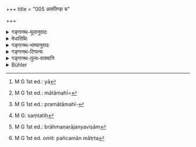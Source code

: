 +++
title = "005 असपिण्डा च"

+++

<details><summary>गङ्गानथ-मूलानुवादः</summary>

She who is not a “sapiṇḍa” of one’s mother, not of the same “Gotra” as his Father, and who is not born of (unlawful) intercourse—has been recommended for marriage.—(5)


“Three kinds of sapiṇḍā have got to be excluded—


To the first category belongs the girl who is one’s own sapiṇḍā as being the sapiṇḍā of his father, who is the married husband of his mother;—to the second category belongs the girl who is not the sapiṇḍā of that ‘father’ who is only the supporter (not the progenitor), and is one’s own and his natural father’s (progenitor’s) sapiṇḍā,—and who thus is his own sapiṇḍā, but not that of his supporter-‘father’;—and to the third class belongs that girl who is the sapiṇḍā of the supporter-‘father’, but not one’s own sapiṇḍā. All this diversity is based upon the fact that in the case of the ‘adopted’ son (in whose case the supporter-father and the progenitor-father are different), the son’s body (piṇḍa) does not contain the constituent elements of the body of the father.


For the same reasons there are four kinds of ‘father’ also—


Of these the ‘progenitor’, husband of the mother, and the ‘seed-owner’ both transmit the constituents of their body to the child; and on that ground the sāpiṇḍya ‘consanguinity’; of these two Fathers to the Aurasa and Kṣetraja sons would be direct; while that of the ‘field-owner’ (the second kind of ‘father’) would be only indirect, through the field (i.e., the body of his wife); the bodies of the husband and wife having been declared to bo one.—Now the girls that fall within these three kinds of ‘consanguinity would become excluded by the test that ‘one should marry a girl younger than himself, who is not his sapiṇḍā’ (Yājñavalkya 1. 52). But the Sapiṇḍā of the Supporter (adoptive) father would not be the Sapiṇḍā of the adopted son, and as such she would not he excluded by the said text. Hence it becomes necessary to find out a text excluding the ‘father’s Sapiṇḍā;’ and such a text is found in Manu 3. 5 (the present verse). This text clearly implies that the girl who falls within seven degrees of the ‘Sāpiṇḍya’ of the Secondary Father (not the progenitor) is to be avoided; in this sense the term pituḥ, being taken in its etymological sense of one who supports, pāti iti pitā, includes the adoptive, father also.”
</details>

<details><summary>मेधातिथिः</summary>

**मातुर् यासपिण्डा पितुश् च यासगोत्रा सा दारकर्मणि प्रशस्ता** । सपिण्डग्रहणं मातृबन्धूपलक्षणार्थम् । मातुर् हि सापिण्ड्यं स्त्रीणां स्मृत्यन्तरे तृतीयपुरुषावधि । न तु त्रिभ्य ऊर्ध्वं मातृबन्धुभ्यो विवाह इष्यते, किं तर्हि, पञ्चमाद् ऊर्ध्वम् । एवं हि गौतमः पठति- "ऊर्ध्वं सप्तमात् पितृबन्धुभ्यो मातृबन्धुभ्यः पञ्चमात्" इति (ग्ध् ४.३–५) । तेन यथाश्रुतिसमन्वयाभावात् सापिण्ड्याभावः स्मृत्यन्तरवशेन मातृसंबन्धितया व्याकरणीयः । तेनैवम् उक्तं स्यात् मातुर् अन्वयजा जाया[^४२] न भवति । अवधिश् च गौतमीय एव । तेन मातामहमातामहयोर्[^४३] ऽन्वये जाता सा पुत्रसंततेर् बान्धवसामीप्यात् पञ्चमीं यावन् न विवाहयितव्या । अतो मातृष्वसृतद्दुहितॄणां प्रमातामहसंततिजानां[^४४] च सर्वासां प्रतिषेधः, बन्धुत्वाविशेषात् ।


[^४४]:
     M G 1st ed.: pramātāmahī-


[^४३]:
     M G 1st ed.: mātāmahī=


[^४२]:
     M G 1st ed.: yā

- **असगोत्रा च या पितुः** । गोत्रं वसिष्ठभृगुगर्गादिवंशः स्मर्यते । समानगोत्रा वसिष्ठा न वसिष्ठैर् विवहन्ते न गर्गा गर्गैः । वासिष्ठे तु मातृसगोत्राया अपि प्रतिषेधः- 

- परिणीय सगोत्रां तु समानप्रवरां तथा । 

- कृत्वा तस्याः समुत्सर्गं द्विजश् चान्द्रायणं चरेत् ।

- मातुलस्य सुतां चैव मातृगोत्रां तथैव च ॥

गौतमेन तु पठ्यते- "असमानप्रवरैर् विवाहः" इति (ग्ध् ४.२) । तत्र गोत्रसमत्वे सत्य् अपि प्रवरभेदश् चेद् युज्यते विवाहः । तद् अयुक्तम्, यतः स्मृत्यन्तरे ह्य् उभयं निषिध्यते- "असमानार्षगोत्रजाम्" (य्ध् १.५३) इति । आर्षं प्रवर इत्य् एको ऽर्थः । कथं पुनर् गोत्रभेदे समानार्षेयत्वम् । किम् इति न भवति यदि स्मर्यते । श्रुतिस्मृतिप्रमाणको ऽयम् अर्थो न प्रत्यक्षगोचरो येन विरोधः स्यात् । के पुनर् अमी प्रवरा नाम । अत्यल्पम् इदम् उच्यते । इदम् अपि वक्तव्यम्- किं पुनर् एतद् ब्राह्मणत्वं नाम, तथा कतरद् एतद् गोत्रं नाम । यथैव समाने पुरुषत्वे ब्राह्मणत्वादिविशेषः, एवं समाने ब्राह्मणत्वे वसिष्ठादिगोत्रभेदः, प्रतिगोत्रं च समानार्षेयाणि । यस्यैतद् गोत्रं तस्य तैः शब्दैः प्रवराश्रयणं कर्तव्यम् । एवं विवाहनिषेधे ऽपि । स्मरन्ति च सूत्रकाराः गोत्रभेदसंबन्धेन प्रवरान्- "यस्यैतद् गोत्रं तस्येमे प्रवराः" इति । गोत्रभेदस् तु तद्गोत्रजैर् एव । स्मर्यते- "वयं पराशरा वयम् उपमन्यवः" इति । यद्य् अपि गोत्रवत् प्रवरान् अपि स्मरन्ति, तथापि बहुत्वात् कदाचिद् विस्मरेयुर् इति गोत्रम् उपलक्षणीकृत्य प्रवरस्मृतिर् उपनिबद्धा । गोत्रं तु स्मरन्ति । न च तस्य किंचिद् उपलक्षणम् अस्ति- य एवंरूपस् तस्येदं गोत्रम् इति । एतावत् तत्र स्मरणम् । यावद्गोत्रं संततिसमानजातीयत्वम्[^४५] । 


[^४५]:
     M G: saṃtatiḥ

- एष च गोत्रप्रवरभेदः ब्राह्मणानां न राजन्यविषाम्[^४६] । तथा हि कल्पसूत्रकारः- "पौरोहित्याद् राजन्यवैशयोः" इति । यद्य् अपि गोत्रविशेषव्यपदेशे सति प्राप्तप्रतिषेधेनापि प्रवराधिकारे वचनम् इदम् उपपद्यते, किं तु न तेषां गोत्रस्मरणम् अस्ति । <u>कस् तर्हि</u> क्षत्रियवैश्ययोर् विवाहे ऽपि बन्धूनाम् अवधेर् नियमः ।


[^४६]:
     M G 1st ed.: brāhmaṇarājanyaviṣām

- <u>उच्यते</u> । सर्ववर्णविषयम् एतत् "ऊर्ध्वं सप्तमात् पितृबन्धुभ्यः" (ग्ध् ४.३) इति । इहाप्य् असगोत्रा, **च**शब्दाद् असपिण्डा । तथा चानुवर्त्यमानः सपिण्डशब्दः पूर्ववद् बन्धुसंबन्धोपलक्षणार्थः । तेन पितृष्वसुर् अन्वयस्त्रीणाम् अन्यासां च प्रपितामहसंततिस्त्रीणां आ सप्तमात् पुरुषात् प्रतिषेधः सिद्धो भवति । सप्तमपुरुषावधयः सपिण्डाः स्मर्यन्ते ।

- <u>अन्ये</u> तु गोत्रं वंशम् आहुः । न तत्रावध्यपेक्षा । यावद् एतज् ज्ञायते वयम् एकवंशा इति तावद् अविवाहः । अस्मिन्न् अपि पक्षे असपिण्डा चेत्य् अनुवर्तते । तेन पूर्ववत् पितृष्वस्रादिदुहितॄणां प्रतिषेधः । अस्मिंस् तु पक्षे समानार्षगोत्राणां प्रतिषेधो दुर्लभः । न हि तत्रैतद् अस्ति वयम् एकवंश्या इति ।

- <u>उच्यते</u> । ऐतिहासिकेन तद्दर्शनेन समर्थयन्ते । तत्र हि वर्णयन्ति । "ऋषिर् वसिष्ठादिर् आद्यो वंशस्य कर्ता तद्गोत्रास् ततः प्रसूताः प्रवराः" इति तत्पुत्रपौत्रास् तपोविद्याद्यतिशयगुणयोगेन प्रख्याततमाः । स्मृत्यन्तराद् एष एव नियमः । 

- इदं त्व् अत्र निरूप्यं यद् एतत् समानप्रवरैर् इति तत्र नामधेयतस् तावत् समानत्वं न संख्यातः । नामधेयसमानत्वे च किं यत्र सर्वाण्य् एव समानानि तत्र प्रतिषेध उतैकस्मिन्न् अपि समाने । तत्र यदि समुदितानां प्रवरत्वम्, तत्र समाने कस्मिंश्चिद् भिन्ने ऽन्यस्मिन्न् अन्यः समुदायः संजात इत्य् असमानप्रवरत्वाच् च प्रतिषेधः । एवं चोपमन्यूनां पराशराणां च स्याद् विवाहः । भिन्नं तयोर् गोत्रम् । एक उपमन्यवः अपरे पराशराः, पूर्वेण च न्यायेन प्रवरभेदः । उपमन्यूनां वासिष्ठभारद्वाजैकपाद् इति प्रवराः । पराशराणां वासिष्ठगार्ग्यपाराशर्येति । अथैकैकस्य प्रवरत्वम् एकस्मिन्न् अपि समाने प्रतिषेधः । तद् यथा माषा न भोक्तव्या, मिश्रा अपि न भुज्यन्ते । 

- किं पुनर् अत्र युक्तम् । एकैकस्य प्रवरत्वम् । तथा हि सामानाधिकरण्यं दृश्यते । एकं वृणीते द्वौ वृणीते त्रीन् वृणीत इति प्रतिपन्न एकः । तत्साम्ये ऽप्य् आहैषाम् अविवाह इति ।

- **द्विजाति**ग्रहणम् उपलक्षणार्थम् । शूद्रस्यापि आ सप्तमात् पितृतः पञ्चमान् मातृत[^४७] इत्य् अस्ति । दारकरणं दारक्रिया **दारकर्म** । तत्र **प्रशस्ता** प्रशंसया विहितेत्य् अर्थः । **मैथुनी** । मिथुने भवा **मैथुनी**, न मैथुनी अमैथुनी । पितुर् इति संबध्यते, पितृबीजाद् एवोत्पन्ना जातमात्रा । नियोगो विहितस् तत उत्पन्नाया नास्ति पूर्वोक्तविशेषणैर् निषेधः । अतः पृथङ् निषिध्यते **अमैथुनीति** । ततो नियोगोत्पन्ना कामतो न विवाह्या, मैथुनीत्वात् । 


[^४७]:
     M G 1st ed. omit: pañcamān mātṛta

- अन्ये तु **अमैथुने** इति पठन्ति । धर्मार्थे दारकर्मणि प्रशस्ता, न मैथुने । स्तुतिश् चेयं न प्रतिषेधः । ईदृशी योढा सा सत्य् अपि मैथुने धर्मार्थैव भवति ॥ ३.५ ॥
</details>

<details><summary>गङ्गानथ-भाष्यानुवादः</summary>

The text proceeds to show what sort of maiden should be married.

‘*She who is not a sapiṇḍa of one’s mother*, *and who is not of the same gotra as his Father, has been recommended for marriage*.’ The term ‘*sapiṇḍa*’ indicates the relations on the mother’s side. According to another Smṛti, women are called the “mother’s sapiṇḍa” only up to three steps of relationship. But, as a matter of fact, marriage with relatives on the mother’s side is permitted beyond not the *third*, but the
*fifth*, step of relationship. Says Gautama (4—3 and 5)—‘Beyond the
seventh step of relationship on the Father’s side and beyond the fifth step on the mother’s side.’ Thus, inasmuch as the term ‘*sapiṇḍa*’ cannot be taken here in its literal sense (of relation within *three* steps of relationship), it has to be explained, in accordance with other
*Smṛtis* (such as Gautama), as standing for ‘mother’s relation.’ The
meaning thus comes to be—‘She who is not born of the mother’s family;’ and the limit of *relationship* is to be taken as prescribed by Gautama. So that one should not marry the girl who is descended either from his maternal grandfather or great-grandfather, up to five steps downwards, on account of the closeness of relationship among the descendants of these. Hence the mother’s sister, the daughter of the mother’s sister, as also those descended from the maternal great-grandmother, all these become excluded, on the ground of all of them being ‘relations.’

‘*She who is not of the same gotra as his Father*—The term ‘*gotra*’ has been declared to stand for the descendants of

Vaśiṣṭha, Bhṛgu, Garga and the rest.—‘*Of the same gotra*’ means
*belonging to same gotra*. That is, a ‘Vaśiṣṭha’ girl cannot be married
by a ‘Vaśiṣṭha’ boy; nor the ‘Garga’ girl by a ‘Garga’ boy.

In the *Vaśiṣṭha* (Dharmaśāstra), there is prohibition also of the girl belonging to the same *gotra* as one’s mother. It says—‘If the twice-born person marries a girl of the same *gotra* or the same
*Pravara* as himself, he shall renounce her and perform the penance of
the Cāndrāyaṇa; so also if he has married the daughter of his maternal uncle, or a girl of the same *gotra* as his mother.’

Gautama says—‘There is marriage between parties not having the same
*Pravara*’ (4.2); so that if the *Pravara* is different, there may be
marriage, even though the *gotra* happen to be the same.

This, however, is not right; because another Smṛti (Yājñavalkya) has prohibited both—‘one should marry a girl born of a *different gotra and Ṛṣi*’ (Acāra, 53),—where ‘*Ṛṣi*’ stands for ‘pravara.’

“But how can a girl be born of the same *Ṛṣis* when her *gotra* is different?”

Why may this not be possible when the *Smṛti* distinctly speaks of it? This subject is one that falls entirely within the purview of *Śruti and Smṛti*, and is beyond our perception; so that there could be no incongruity (in what is directly asserted in the *Smṛti*).

“What are ‘*pravaras*,’ after all?”

Well, you are asking too little; you might as well ask—‘What is a Brāhmaṇa?’ ‘What is a gotra?’ In fact, just as the generic character of ‘man’ being equally present in all men, the ‘Brāhmaṇa’ and the rest constitute the particular species included under that generic character,—exactly in the same manner, the generic character of ‘*Brāhmaṇa*’ being common among a number of men, ‘*Vaśiṣṭha*’ and the rest come in as specific sub-divisions; and related to each ‘*gotra*’ there are a few names of ‘*Ṛṣis*;’ and the person who belongs to a certain ‘*gotra*’ has to connect himself with these Ṛṣi-names, which are called his ‘*pravara*.’ This same is the meaning of the term ‘*pravara*’ in connection with the prohibition of marriage.

The writers of Sūtras have mentioned the *pravaras* along with each distinct *gotra*, in such words as—‘such and such are the *pravaras* of the person belonging to such and such a *gotra*.’ As for the distinct
*gotras*, these are duly remembered by the persons born in those
*gotras* themselves—‘we belong to the ‘*Parāśara-gotra*,’ ‘we belong to
the *Upamanyu-gotra*,’ and so forth. Though, like.their *gotra*, people remember their *pravaras* also, yet inasmuch as the number of *pravaras* is large, it was thought that people might forget them, and hence the Smṛtis were written for the purpose of mentioning the *pravaras* connected with each of the *gotras*. As for the *gotra*, save that people themselves remember it, there is no other indicative in the form that ‘he who is like this and that belongs to such and such a *gotra*. All that has been declared in connection with *gotra* is that persons belonging to the same *gotra* must belong to a common stock and a common caste.

This diversity of *Gotra* and *Pravara* is found only among Brāhmaṇas, not Kṣatriyas and Vaiśyas. Say the authors of the *Kalpasūtra*—‘that of the Kṣatriya and the Vaiśya is determined by that of their priests.’ On the ground of this Kalpasūtra-statement occurring in the section dealing with *Pravara*, it might be construed to be a denial of *pravara* only, which might be understood to apply to those two castes also by reason of particular *gotras* having been mentioned in relation to them. But, in reality, there are no *gotras* mentioned in connection with them.

“Under the circumstances, what sort of restriction would there be on the point of relationship, in connection with marriages?”

Our answer is as follows:—The rule of Gautama (4. 3), that ‘it should be beyond the seventh step among the relations on the father’s side,’ is common to all castes (and this would supply the necessary limitation).

In the present verse also the term ‘*not of the same gotra*’ means ‘who is not a *Sapiṇḍa*;’ and, just as the term ‘*sapiṇda*,’ in the preceding phrase, so the same term here also, would be taken as standing for ‘relations;’ and in this way we secure the exclusion of girls descended from the father’s sister, as also of other girls descended from one’s great-grandfather, up to the seventh step. And it is only persons up to the seventh step of relationship that have been called ‘*sapiṇḍa*.’

Others have explained ‘*gotra*’ to mean *family*. And in this case, there is no need for any limit; there can be no marriage among parties who know each other as ‘belonging to the same family.’ In accordance with this view also the term ‘*asapiṇḍā*’ has to be construed twice over; so that, as before, the daughter of the father’s sister and Others become excluded.

“But, according to this view, the exclusion of girls belonging to the same *gotra* and having the same *pravaras* becomes difficult. As among these there is no such idea as that ‘we belong to the same family.’”

The answer to the above is that this difficulty is sought to be explained by a reference to tradition. There is a tradition that ‘Vaśiṣṭha and others like him are the prime progenitors of families, and persons descended from them and belonging to their *gotra* are the
*Pravaras*, who were their sons and grandsons endowed with excellent
austerities and learning and vastly famous.’ \[ And in this sense ‘persons belonging to the same *gotra* and having the same *pravaras*’ may be regarded as ‘belonging to the same family.’\] In other *Smṛtis* also we find the same rule.

The following facts, however, have to be borne in mind in this connection:—In the phrase, ‘having the same *pravaras*,’ the *sameness* is in regard to the *names*, not the mere *number*, of *Pravaras*; and the question arises, whether the prohibition applies to all cases where al the Pravara-names are the same, or only to those where even one name, happens to be common. If the whole set of names constitutes the ‘*pravara*,’ then there is no ‘sameness of Pravara’ in a case where a few names are common but others are different, and hence the ‘set of names’ in the two cases becomes different; so that the prohibition would not apply to such a case; and marriage could take place between the
*Upamanyus* and the *Parāśaras*, whose *gotras* are different,—one
belonging to the *Gotra* of Upamanyu, and the other to the *gotra* of Parāśara,—but there is difference in their. ‘*pravaras*,’ in the Sense noted above; because for the ‘*Upamanyu gotra*’ the *Pravaras* are ‘Vaśiṣṭha, Bharadvāja and Ekapāt,’ while for the ‘*Parāśara gotra*’ they are ‘Vaśiṣṭhya, Gārgya and Parāśarya.’ If, on the other hand, only one name constituted the ‘Pravara’—and not the whole set, then the prohibition would apply to even such cases where a single name happens to be common. *E.g*., when it is said ‘*Māṣa* grains should not be eaten,’ one ceases to eat even mixed *Māṣa* grains.

What, then, is the right view?

The right view is that single names constitute ‘*pravara*; it is in accordance with this that we find such usage as ‘*ekam vṛṇīte*,’ ‘*dvau vṛnīte*,’ ‘*trīn vṛnīte*,’—where there is co-ordination between ‘one,’ ‘two’ and ‘three’ with the ‘*Pravara*;’ and it is said that ‘there should be no marriage even when, one pravara-name is common.’

The mention of the ‘twice-born person’ is merely indicative; as for the
*Śūdra also* there is no marriage up to seven grades of relationship on
the father’s aide, and five on the mother’s side.

‘*Marriage*’—*i.e*., taking to wife.

‘*Recommended*’—enjoined with commendation.

‘*Who is not born of (unlawful) intercourse*,’ *i.e*., who is born directly from her lawful father. ‘*Niyoga*’ (begetting of offspring by the widow) having been permitted, the girl who would be born under that form would not be excluded by the foregoing qualifications; hence she is separately excluded by the term ‘*who its not born of unlawful intercourse*;’ which means that one should not voluntarily marry a girl born, of ‘Niyoga,’ because she is born of unlawful intercourse.

Others read ‘*Amaithune*’ (for ‘*Amaithunī*), and explain it to mean that the girl described has been recommended as an associate at religions functions, and *not for sexual intercourse*.

And such a prohibition would be by way of eulogy; the sense being—‘if one marries a girl with these qualifications, she fulfills his religious functions, even though there be no sexual intercourse.’
</details>

<details><summary>गङ्गानथ-टिप्पन्यः</summary>

‘*Asapiṇḍā ca yā mātuḥ—asagotrā ca yā pituḥ*’—Kullūka, Nārāyaṇa and
Rāghavānanda hold the first ‘*ca*’ to mean that the ‘sagotrā’ of the
mother also is excluded; this exclusion is supported by Vaśiṣṭha as
quoted by Medhātithi;—according to Medhātithi, Govindarāja, Kullūka,
Nārāyaṇa and Rāghavānanda, the second ‘*ca*’ connects the ‘*asapiṇḍā*’
with ‘*pituḥ*’ also. But there appears to be no point in this as the
father’s ‘*asapiṇḍā*’ would be already included under the father’s
‘*asagotrā*’. Medhātithi appears to have been conscious of this, as he
adds that the term ‘*sapiṇḍa*’ here stands for ‘relations’ \[see
*Trans*. p. 26, ll. 3-4, which should be as follows, and not as it
appears there—“*In the present phrase* ‘*asagotrā ca pituḥ*’, *the
particle* ‘*ca*’ *excludes the fathers sapiṇḍā also*.”\]

‘*Amaithunī*’—This is the reading adopted by Medhātithi, to whom Buhler
wrongly attributes the reading ‘*maithune*’ (‘for conjugal union’),
which is the reading of Govindarāja, Nārāyaṇa and Kullūka, the last
however explaining it to mean ‘(she is recommended) for the Firelaying,
child-begetting and other acts to be performed by the husband and wife
jointly.’—Medhātithi notes a third reading ‘*amaithune*’, and explains
it to mean that ‘the girl is recommended as an associate at religious
functions, and *not for sexual intercourse*, though he does not consider
this satisfactory.—Medhātithi’s reading ‘*amathunī*’ has been explained
by him to mean ‘not born of unlawful intercourse’, and added for the
purpose of excluding the girl horn of *Niyoga*. Though Nandana also
adopts this same reading, he explains it as one ‘who has had no sexual
intercourse.’

This verse is quoted in *Aparārka* (p. 81) in support of the view that
the girl to be married should be one who is ‘*asapiṇḍā*’ on both the
paternal and the maternal sides; it adds that ‘*asagotrā*’ alone would
preclude the *father’s* ‘sagotrā’ also (the gotra of the man being the
same as his father’s); the word ‘*pituḥ*’ has therefore been added with
a view to the ‘*putrikāputra*’.—Such a girl is ‘recommended’—for
‘*dārakarma*’—such rites as cannot be performed without a wife and for
‘*maithune*’, *i.e*., such rites as can he done only conjointly by the
pair, *e.g*. the *Pākayajña*, and the like,—‘*asapiṇḍā ca yā mātuḥ*’ is
meant to preclude the marrying of the daughter of the maternal uncle,
she being the man’s ‘mother’s *sapiṇḍā*’.

This verse is quoted in *Parāśaramādhava* (Ācāra, p. 468), where the
following explanation is added—‘who is *asapiṇḍā* of the mother, as also
her *asagotrā*—who is *asagotrā* of the father, and also his
*asapiṇḍā*,—is recommended for all acts to be performed by the
couple’.—It raises the question that the separate mention of the
‘mother’ is superfluous; as the wife has no ‘*piṇḍa*’ or ‘*gotra*’ apart
from the husband; so that the ‘*asapiṇḍā*’ and ‘*asagotrā*’ of the
‘mother’ would be the same as those of the ‘father’;—and supplies the
answer that in the case of the *Gāndharva* and some other forms of
marriage, the bride being not given away by her father, she retains her
*gotra* and *piṇḍa*; so that her ‘*sapinda*’ and ‘*asagotra*’ would not
be the same as those of her husband.

In connection with this verse a peculiar point of view has been set
forth by ‘some people’ in *Vīramitrodaya* (Saṃskāra, p. 691):—

> “Three kinds of *sapiṇḍā* have got to be excluded—
>
> 1.  who is one’s own and his father’s *sapiṇḍā*,
> 2.  who is one’s own *sapiṇḍā*, but not the *sapiṇḍā* of his father,
> 3.  who is not one’s own *sapiṇḍā*, but is the father’s *sapiṇḍā*.
>
> To the first category belongs the girl who is one’s own *sapiṇḍā* as
> being the *sapiṇḍā* of his father, who is the married husband of his
> mother;—to the second category belongs the girl who is not the
> *sapiṇḍā* of that ‘father’ who is only the *supporter* (not the
> *progenitor*), and is one’s own and his natural father’s
> (progenitor’s) *sapiṇḍā*,—and who thus is his own *sapiṇḍā*, but *not*
> that of his supporter-‘father’;—and to the third class belongs that
> girl who is the *sapiṇḍā* of the supporter-‘father’, but not one’s own
> *sapiṇḍā*. All this diversity is based upon the fact that in the case
> of the ‘adopted’ son (in whose case the supporter-father and the
> progenitor-father are different), the son’s body (*piṇḍa*) does not
> contain the constituent elements of the body of the father.
>
> For the same reasons there are four kinds of ‘father’ also—
>
> 1.  the progenitor, the husband of the mother;
> 2.  the owner of the ‘field, *i.e*. the mother’s husband, who is not
>     the progenitor;
> 3.  the owner of the ‘seed’, *i. e*. the progenitor, who is not the
>     husband of the mother;
> 4.  and the supporter, *i.e*. the adoptive father.
>
> Of these the ‘progenitor’, husband of the mother, and the ‘seed-owner’
> both transmit the constituents of their body to the child; and on that
> ground the *sāpiṇḍya* ‘consanguinity’; of these two Fathers to the
> *Aurasa* and *Kṣetraja* sons would be direct; while that of the
> ‘field-owner’ (the second kind of ‘father’) would be only indirect,
> through the *field* (*i.e*., the body of his wife); the bodies of the
> husband and wife having been declared to bo *one*.—Now the girls that
> fall within these three kinds of ‘consanguinity would become excluded
> by the test that ‘one should marry a girl younger than himself, who is
> not his *sapiṇḍā*’ (Yājñavalkya 1. 52). But the *Sapiṇḍā* of the
> Supporter (adoptive) father would not be the *Sapiṇḍā* of the adopted
> son, and as such she would not he excluded by the said text. Hence it
> becomes necessary to find out a text excluding the ‘father’s
> *Sapiṇḍā*;’ and such a text is found in Manu 3. 5 (the present verse).
> This text clearly implies that the girl who falls within seven degrees
> of the ‘*Sāpiṇḍya*’ of the *Secondary Father* (not the progenitor) is
> to be avoided; in this sense the term *pituḥ*, being taken in its
> etymological sense of one *who supports*, *pāti iti pitā*, includes
> the *adoptive*, father also.”

This view is not accepted by the author of *Vīramitrodaya* himself, who
takes Manu’s text to mean the exclusion of the girl who is one’s
*Sapiṇḍā* or *Sagotrā* either through his father or through his mother.

*Smṛtitattva* (II, p. 106) quotes this verse, explaining *daṛa-karma* as
‘the act of making a wife’ *i.e*., *the, taking of a wife*.

The first half of the verse is quoted in *Mitākṣarā* (on 1. 53, p. 34)
in the sense that the *sagotrā* girl is to be excluded.

*Vidhānapārijāta* (p. 690) quotes this verse and adds that the second
‘*ca*’ excludes the father’s ‘*Sapiṇḍā*’ also. Here also we have a
reproduction of the discussion found in *Parāśaramādhava* (see above).

The verse is quoted also in *Madanapārijāta* (p. 133), which adds the
following explanatory notes:—The meaning of this is as follows—The girl
who is *not-sapiṇḍā* of the mother,—and also her *not-sagotrā*, which is
implied by the first ‘*ca*’—is recommended, *i.e*., is fit for being
married. The purport of all this is as follows—Twice-born men are
entitled to marry girls belonging to the same caste as themselves, as
also those belonging to lower castes; the marriage with a girl of the
same caste is the principal or primary form of it, while that with a
girl of a different caste is only secondary;—for the married man two
kinds of acts have been enjoined—sacrifices and intercourse; and in the
text the former set of acts is spoken of by the term ‘*dāra-karma*’, and
the latter set by the term ‘*maithuna*’

Having explained the verse, *Madanapārijāta* also raises the question
why the *Sapiṇḍā* and *Sagotrā* of the *Mother* should be mentioned
apart from that of the *Father*, and deals with it in a somewhat
different manner from that in *Parāśaramādhava* or *Vidhānapārijāta*.
Its answer is that the separate mention is meant to meet the following
case—Devadatta has for Ids mother the *adopted* daughter (of his
grandfather), who has been ‘appointed’ by her adoptive ‘father’;—hence
Devadatta does not inherit the *gotra* of his Progenitor-father;—now the
husband of the aforesaid adopted daughter (*i. e*. the progenitor of
Devadatta) has adopted a daughter, who is the *Sapiṇḍā* of her adoptive
father (Devadatta’s Progenitor), but not the *Sapiṇḍā* of
Devadatta;—thus Devadatta might marry the adopted daughter of his
progenitor. This contingency has been prevented by the separate
exclusion of the ‘Mother’s *Sapiṇḍā*; as the girl, though not the
*Sapiṇḍā* of Devadatta or his adoptive Father, would still be the
*Sapiṇḍā* of his mother, whose *piṇḍa* is one with that of her husband,
(the adoptive father of the girl concerned).

Another question raised is why should the mother’s *asapiṇḍā*, who is
included in the mother’s *asagotrā* implied by the *eha* in the text, be
mentioned separately?—The ‘mother’s *Sapiṇḍā*’ has got to be so
mentioned for the purpose of excluding the girl born in the family of
the father of one’s step-mother, who is one’s own ‘*asapiṇḍā*’, as also
the ‘*asagotrā*’ of the mother, but is the ‘*sapiṇḍā*’ of the mother; so
that if the text had excluded only the ‘mother’s *asagotrā*,’ the said
girl would he marriageable; she becomes excluded, however, by the
condition that she should *not* he his *Another’s sapiṇḍā*’.

It goes on to raise a. further question that the phrase ‘*asagotrā ca
pituḥ*’ need not be taken to include the father’s ‘*asapiṇḍā*’ also, as
the latter is already included under the term ‘father’s *asagotrā*’.—The
answer to this is that the separate exclusion of the ‘father’s
*sapiṇḍā*’ is necessary in view of the following case:—Devadatta’s
father, Yajñadatta, is the adopted son of his father, Bhānudatta,—a girl
is born in the family of Yajñadatta’s *progenitor-father*,—this girl
would be *asagotrā* of Devadatta’s ‘father’ (adoptive), and also
‘*asagotrā*’ of his ‘mother’:—thus there would be a likelihood of
Devadatta marrying this girl;—and this becomes precluded by taking the
‘ca’ to mean the ‘*father’s asapiṇḍā*’. If this had not been intended by
Manu, he would have said ‘*one’s own asagotrā*’ (‘*asagotrā ca
yātmanaḥ*’). Thus the upshot of all this is that the girl to be married
should be ‘*asapiṇḍā* and *asagotrā*’ of his Mother, and also
‘*asapiṇḍā* and *asagotrā* of his Father’.

This verse is quoted also in *Nirṇayasindhu* (p. 196);—in
*Gotra-pravara-nibandha-kadamba* (p. 131), which adds the following
notes:—In as much as the text forbids only the ‘*sapiṇḍā*’ of the
mother, it follows that the *sagotrā* of the mother is not forbidden;—in
*Smṛticandrikā* (Saṃskāra, p. 184), which adds the following
explanation:—The girl who is not ‘*sapiṇḍā*’ either of the bridegroom or
of his mother, and who is not the ‘*sagotrā*’ of the bridegroom or his
father, is commended for the purpose of marriage;—in *OodādharUpaddhati*
(Kālasāra, p. 223), which adds the following notes—‘*Dārakarmaṇi*’, in
the rite that makes a ‘wife’,—‘*maithune*’, in the act of intercourse
*which is consummated conjointly by man and woman*;—the sense is that
the said girl is commended not only for cooking and such other acts as
are done by the woman alone, but also in that joint act which is done by
both conjointly; according to *Kalpataru*, ‘*maithune*’ means ‘in the
begetting of the lawful son by means of sexual intercourse’.

This verse is quoted in *Parāśaramādhava* (Ācāra, p. 477), in support of
the view that not only the girl, but her family also should be carefully
examined;—also in *Vīramitrodaya* (Saṃskāra, p. 588);—in *Aparārka* (p.
84);—in *Saṃskāraratnamālā* (p. 508);—and in *Smṛticandrikā* (Saṃskāra,
p. 204).
</details>

<details><summary>गङ्गानथ-तुल्य-वाक्यानि</summary>

*Gautama* (4. 2-5).—‘Marriage should he performed with persons not
belonging to the same *Pravara*;—above the Seventh grade among his
paternal relations;—also beyond persons of the same *seed*;—and above
the fifth grade among maternal relations.’

*Vaśiṣṭḥa* (8. 1, 2).—‘He should marry a girl who has no common Ṛṣi (as
her ancestor).........; nor one who is in the seventh grade among his
paternal and in the fifth grade among his maternal relations.’

*Bodhāyana* (2. 1. 38).—‘If he unknowingly marries a girl who is of the
same *gotra* as his mother, he should maintain her as his mother; if he
has got a child from her, he should perform the following
expiation.........’

*Viṣṇu* (24.9-10).—‘He should obtain a wife who is not the same *gotra*
as himself nor with the same *Pravara-ṛṣis*; and who is beyond the fifth
grade of his maternal, and beyond the seventh grade of his paternal
relations.’

*Viṣṇu* (*Aparārka*, p. 82).—‘Those who marry within the seventh and
fifth grades, and the children of such marriages, become outcasts and
Śūdras.’

*Yājñavalkya* (1.53).—‘The girl who is free from disease, has a brother,
and does not belong to the same *gotra* or the same Ṛṣis, and who is
above the fifth and seventh grades of relationship on the maternal and
paternal sides respectively.’

*Gobhila Gṛhyasūtra* (3.4.4,5).—‘The girl who does not belong to the
same *gotra*, and who is not his mother’s *sapiṇḍa*.’

*Laghu-Śātātapa* (37).—\[Reproduces Manu.\]

*Śātātapa* (Vīra-Saṃskāra, p. 590).—‘First of all there should be purity
regarding *gotra* and *pravara*, and then that regarding the fifth and
seventh grades of relationship.’

*Baudhāyana* (Vīra-Saṃskāra, p. 590).—‘One born of a woman of the same
*gotra* as her husband is a Caṇḍāla.’

*Śātātapa* (Vīra-Saṃskāra, p. 683).—‘If one marries the daughter of his
maternal uncle, or a girl who is of the same *gotra* as his mother, or
of the same *pravara*,—he should renounce her and perform the Cāndrāyaṇa
penance.’

*Sumanta* (Vīra-Saṃskāra, p. 683, Aparārka, p. 80).—‘Having married the
daughter of his father’s sister, or that of his mother’s sister, or one
who is of the same *gotra* as his mother, or of the same *pravara*,—one
should perform the Cāndrāyaṇa; he shall give her up, but support her.’

*Sumanta* (Vīra-Saṃskāra, p. 702).—‘Girls are unmarriageable up to the
seventh grade on the father’s side, and up to the fifth grade on the
other sides.’

*Vyāsa* (Vīra-Saṃskāra, p. 683).—‘Some people hold that one should not
marry a girl who has the same *gotra* as his mother.’

*Kāṭhaka Gṛhya* (Vīra-Saṃskāra, p. 683).—‘One should not marry a girl
who has the same *gotra* and the same *pravara* as his father, nor one
who is of the same *gotra* as his mother.’

*Kātyāyana* (Vīramitrodaya-Saṃskāra, p. 684).—‘One should avoid a girl
who, as regards his father, is of the same *gotra* or of the same
*pravara*; but as regards his mother, only one who has the same *gotra*
(the sameness of *pravara* in this latter case does not matter).’

*Pāraskara* (Vīramitrodaya-Saṃskāra, p. 702).—‘*Jñāti*-relationship
extends to the seventh grade, or to the tenth.’

*Yājñavalkya* (Vīramitrodaya-Saṃskāra, p. 702).—‘From the seventh or the
tenth grade extends the *Jñāti*-relationship.’

*Devala* (Vīramitrodaya-Saṃskāra, p. 703).—‘On the father’s and on the
mother’s side, the *sapiṇḍatā* (consanguinity) ceases beyond the seventh
and the fifth grades of relationship respectively.’

*Paiṭhīnasi* (Vīramitrodaya-Saṃskāra, 703).—‘One should select a girl
who has no *pravara-* sage in common with him,—avoiding seven grades on
the father’s and five on the mother’s side.’

*Paiṭhīnasi* (Vīramitrodaya-Saṃskāra, p. 704).—‘In marriage one should
avoid three grades on the mother’s side and five grades on the
father’s.’

*Hārīta* (Vīramitrodaya-Saṃskāra, p. 704).—‘One shall select a girl who
has been found to be endowed with the three qualifications, and he
should avoid seven grades on his father’s, and five on his mother’s
side.’

*Nārada* (Vīramitrodaya-Saṃskāra, 407).—‘Within the seventh and the
fifth grades of relationship from the father and the mother
respectively—a girl is unmarriageable; as also one who has the same
*gotra or pravara*.’

*Vaśiṣṭha* (Vīramitrodaya-Saṃskāra, p. 703).—‘The householder shall
marry a girl who is in the fifth grade on his mother’s side and in the
seventh on the father’s.’

*Ślokavaśiṣṭha* (Vīramitrodaya-Saṃskāra, p. 703).—‘One should marry the
girl who is the seventh on his father’s side and fifth on his mother’s
side.’

*Viṣṇu-purāṇa* (Vīramitrodaya-Saṃskāra, p. 703).—‘O king, the
householder shall marry, in the proper form, a girl who is fifth on his
mother’s side and seventh on his father’s side.’

*Śaṅkha* (Vīramitrodaya-Saṃskāra, p. 704),—‘One shall acquire rightfully
a wife, who is not born of the same *gotra* or the same *pravara* as
himself,—and who happens to he the fifth on mother’s and seventh on the
father’s side.’

*Manu and Viṣṇu* (Vīramitrodaya-Saṃskāra, p. 704).—‘*Sapiṇḍatā* ceases
in the seventh grade.’

*Chaturviṁshatimata* (Vīramitrodaya-Saṃskāra, 704).—‘On both sides, one
should marry the girl in the third and the fourth grades.’

*Saṭtṛṁshanmata* (Vīramitrodaya-Saṃskāra, 704).—‘Manu has declared that
one may marry the girl who is in the third grade on the mother’s side
and in the third grade on the father’s side.’
</details>

<details><summary>Bühler</summary>

005	A damsel who is neither a Sapinda on the mother's side, nor belongs to the same family on the father's side, is recommended to twice-born men for wedlock and conjugal union.
</details>
